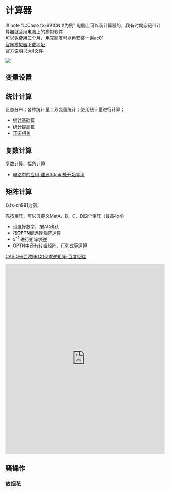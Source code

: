 # 计算器
 
!!! note "以Casio fx-991CN X为例"
    电脑上可以装计算器的，我有时候忘记带计算器就会用电脑上的模拟软件</br>
    可以免费用三个月，用完额度可以再安装一遍ac01</br>
    [官网模拟器下载地址](https://edu.casio.com/softwarelicense/index.php)</br>
    [官方说明书pdf文件](https://support.casio.com/storage/cn/manual/pdf/CN/004/fx-991CN_X_B_CN.pdf)


![](https://philfan-pic.oss-cn-beijing.aliyuncs.com/web_pic/Tools__Software__assets__Calculator.assets__20241105105237.webp)

## 变量设置


## 统计计算
正态分布；各种统计量；双变量统计；使用统计量进行计算；

- [统计基础篇](https://zhuanlan.zhihu.com/p/67842031)</br>
- [统计提高篇](https://zhuanlan.zhihu.com/p/67942971)</br>
- [正态相关](https://zhuanlan.zhihu.com/p/144720947)</br>

## 复数计算
复数计算、幅角计算
- [电路中的应用,建议30min处开始食用](https://www.bilibili.com/video/BV1mh411d7yX)</br>


## 矩阵计算
以fx-cn991为例，

先按矩阵，可以自定义MatA，B，C，D四个矩阵（最高4x4）
- 设置好数字，按AC确认
- 按**OPTN**键选择矩阵运算
- $x^{-1}$ 进行矩阵求逆
- OPTN中还有转置矩阵、行列式等运算

[CASIO卡西欧991如何求逆矩阵-百度经验](https://jingyan.baidu.com/article/380abd0aa0a5c95d90192cba.html)


<iframe src="https://mirror.casio.com.cn/download/94/casio%20fx-991cn%20x%E5%BF%AB%E9%80%9F%E5%85%A5%E9%97%A8%E6%95%99%E7%A8%8B.pdf" width="100%" height="600px" style="border: none;">
This browser does not support PDFs
</iframe>




## 骚操作
### 放烟花
